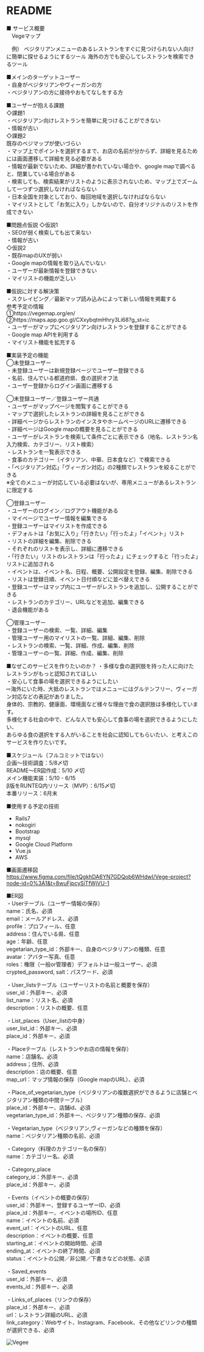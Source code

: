 # README
■ サービス概要  
　Vegeマップ

　例）
  ベジタリアンメニューのあるレストランをすぐに見つけられない人向けに簡単に探せるようにするツール
  海外の方でも安心してレストランを検索できるツール

■メインのターゲットユーザー  
  ・自身がベジタリアンやヴィーガンの方  
  ・ベジタリアンの方に接待やおもてなしをする方  

■ユーザーが抱える課題  
  ◇課題1  
    ・ベジタリアン向けレストランを簡単に見つけることができない  
    ・情報が古い  
  ◇課題2  
    既存のベジマップが使いづらい  
      ・マップ上でポイントを選択するまで、お店の名前が分からず、詳細を見るためには画面遷移して詳細を見る必要がある  
      ・情報が最新でないため、詳細が書かれていない場合や、google mapで調べると、閉業している場合がある  
      ・検索しても、検索結果がリストのように表示されないため、マップ上でズームして一つずつ選択しなければならない  
      ・日本全国を対象としており、毎回地域を選択しなければならない  
      ・マイリストとして「お気に入り」しかないので、自分オリジナルのリストを作成できない   

■問題点仮説
  ◇仮説1  
    ・SEOが弱く検索しても出て来ない  
    ・情報が古い  
  ◇仮説2  
    ・既存mapのUXが弱い  
    ・Google mapの情報を取り込んでいない  
    ・ユーザーが最新情報を登録できない  
    ・マイリストの機能が乏しい  

■仮説に対する解決策  
  ・スクレイピング／最新マップ読み込みによって新しい情報を掲載する    
    参考予定の情報  
      ①https://vegemap.org/en/  
      ②https://maps.app.goo.gl/CXxybqtmHhry3Li68?g_st=ic  
  ・ユーザーがマップにベジタリアン向けレストランを登録することができる  
  ・Google map APIを利用する  
  ・マイリスト機能を拡充する  

■実装予定の機能  
  ◯未登録ユーザー  
    ・未登録ユーザーは新規登録ページでユーザー登録できる    
      ・名前、住んでいる都道府県、食の選択オフ法  
      ・ユーザー登録からログイン画面に遷移する  

  ◯未登録ユーザー／登録ユーザー共通  
    ・ユーザーがマップページを閲覧することができる  
    ・マップで選択したレストランの詳細を見ることができる  
      ・詳細ページからレストランのインスタやホームページのURLに遷移できる  
      ・詳細ページはGoogle mapの概要を見ることができる   
    ・ユーザーがレストランを検索して条件ごとに表示できる（地名、レストラン名入力検索、カテゴリー、リスト検索）  
      ・レストランを一覧表示できる  
      ・食事のカテゴリー（イタリアン、中華、日本食など）で検索できる  
      ・「ベジタリアン対応」「ヴィーガン対応」の2種類でレストランを絞ることができる  
        ※全てのメニューが対応している必要はないが、専用メニューがあるレストランに限定する  

  ◯登録ユーザー  
    ・ユーザーのログイン／ログアウト機能がある  
    ・マイページでユーザー情報を編集できる   
    ・登録ユーザーはマイリストを作成できる  
      ・デフォルトは「お気に入り」「行きたい」「行ったよ」「イベント」リスト  
      ・リストの詳細を編集、削除できる  
      ・それぞれのリストを表示し、詳細に遷移できる  
      ・「行きたい」リストのレストランは「行ったよ」にチェックすると「行ったよ」リストに追加される  
      ・イベントは、イベント名、日程、概要、公開設定を登録、編集、削除できる  
      ・リストは登録日順、イベント日付順などに並べ替えできる  
    ・登録ユーザーはマップ内にユーザーがレストランを追加し、公開することができる  
      ・レストランのカテゴリー、URLなどを追加、編集できる  
    ・退会機能がある  

  ◯管理ユーザー  
    ・登録ユーザーの検索、一覧、詳細、編集  
    ・管理ユーザー用のマイリストの一覧、詳細、編集、削除  
    ・レストランの検索、一覧、詳細、作成、編集、削除  
    ・管理ユーザーの一覧、詳細、作成、編集、削除  

■なぜこのサービスを作りたいのか？
  ・多様な食の選択肢を持った人に向けたレストランがもっと認知されてほしい  
  ・安心して食事の場を選択できるようにしたい  
    ⇨海外にいた時、大抵のレストランではメニューにはグルテンフリー、ヴィーガン対応などの表記がありました。  
      身体的、宗教的、健康面、環境面など様々な理由で食の選択肢は多様化しています。  
      多様化する社会の中で、どんな人でも安心して食事の場を選択できるようにしたい、  
      あらゆる食の選択をする人がいることを社会に認知してもらいたい、と考えこのサービスを作りたいです。  

■スケジュール（フルコミットではない）  
  企画〜技術調査：5/8〆切  
  README〜ER図作成：5/10 〆切  
  メイン機能実装：5/10 - 6/15  
  β版をRUNTEQ内リリース（MVP）：6/15〆切  
  本番リリース：6月末  

■使用する予定の技術  
  - Rails7
  - nokogiri
  - Bootstrap
  - mysql
  - Google Cloud Platform
  - Vue.js
  - AWS

■画面遷移図　　
https://www.figma.com/file/tQgkhDA6YN7GDQob6WHdwI/Vege-project?node-id=0%3A1&t=8wuFjpcySiTfWjVU-1

■ER図  
・Userテーブル（ユーザー情報の保存）  
  name：氏名、必須  
  email：メールアドレス、必須  
  profile：プロフィール、任意  
  address：住んでいる県、任意  
  age：年齢、任意  
  vegetarian_type_id：外部キー、自身のベジタリアンの種類、任意  
  avatar：アバター写真、任意  
  roles：権限（一般or管理者）デフォルトは一般ユーザー、必須  
  crypted_password, salt：パスワード、必須  

・User_listsテーブル（ユーザーリストの名前と概要を保存）  
  user_id：外部キー、必須  
  list_name：リスト名、必須  
  description：リストの概要、任意  

・List_places（User_listの中身）  
  user_list_id：外部キー、必須  
  place_id：外部キー、必須  

・Placeテーブル（レストランやお店の情報を保存）  
  name：店舗名、必須  
  address；住所、必須  
  description：店の概要、任意  
  map_url：マップ情報の保存（Google mapのURL）、必須  

・Place_of_vegetarian_type（ベジタリアンの複数選択ができるように店舗とベジタリアン種類の中間テーブル）  
  place_id：外部キー、店舗id、必須  
  vegetarian_type_id：外部キー、ベジタリアン種類の保存、必須  

・Vegetarian_type（ベジタリアン,ヴィーガンなどの種類を保存）  
  name：ベジタリアン種類の名前、必須  

・Category（料理のカテゴリー名の保存）  
  name：カテゴリー名、必須  

・Category_place  
  category_id：外部キー、必須  
  place_id：外部キー、必須  

・Events（イベントの概要の保存）  
  user_id：外部キー、登録するユーザーID、必須  
  place_id：外部キー、イベントの場所ID、任意  
  name：イベントの名前、必須  
  event_url：イベントのURL、任意  
  description：イベントの概要、任意  
  starting_at：イベントの開始時間、必須  
  ending_at：イベントの終了時間、必須  
  status：イベントの公開／非公開／下書きなどの状態、必須  

・Saved_events  
  user_id：外部キー、必須  
  events_id：外部キー、必須  

・Links_of_places（リンクの保存）  
  place_id：外部キー、必須  
  url：レストラン詳細のURL、必須  
  link_category：Webサイト、Instagram、Facebook、その他などリンクの種類が選択できる、必須  

  ![Vegee](https://user-images.githubusercontent.com/101486233/236091257-d031b7bc-659d-42a3-9602-23002ec325a8.png)